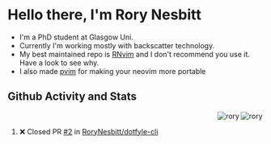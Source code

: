 # Hello there, I'm Rory Nesbitt

- I'm a PhD student at Glasgow Uni.
- Currently I'm working mostly with backscatter technology.
- My best maintained repo is [RNvim](https://github.com/Rorynesbitt/RNvim) and
I don't recommend you use it. Have a look to see why.
- I also made [pvim](https://github.com/RoryNesbitt/pvim) for making your neovim
more portable

## Github Activity and Stats

<p><img align="right" src="https://github-readme-stats.vercel.app/api/top-langs?username=rorynesbitt&show_icons=true&locale=en&layout=compact&theme=gotham&hide_border=true&card_width=300" alt="rory" /></p>

<p>&nbsp;<img align="right" src="https://github-readme-stats.vercel.app/api?username=rorynesbitt&show_icons=true&locale=en&theme=gotham&hide_border=true&hide_rank=true" alt="rory" /></p>

<!--START_SECTION:activity-->
1. ❌ Closed PR [#2](https://github.com/RoryNesbitt/dotfyle-cli/pull/2) in [RoryNesbitt/dotfyle-cli](https://github.com/RoryNesbitt/dotfyle-cli)
<!--END_SECTION:activity-->
